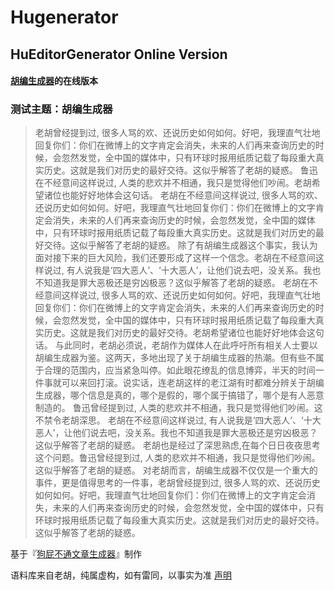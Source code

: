# Hugenerator

## HuEditorGenerator Online Version

#### [胡编生成器](https://github.com/mediatoreditor/HuEditorGenerator)的在线版本

### 测试主题：胡编生成器 

>老胡曾经提到过, 很多人骂的欢、还说历史如何如何。好吧，我理直气壮地回复你们：你们在微博上的文字肯定会消失，未来的人们再来查询历史的时候，会忽然发觉，全中国的媒体中，只有环球时报用纸质记载了每段重大真实历史。这就是我们对历史的最好交待。这似乎解答了老胡的疑惑。 鲁迅在不经意间这样说过, 人类的悲欢并不相通，我只是觉得他们吵闹。老胡希望诸位也能好好地体会这句话。 老胡在不经意间这样说过, 很多人骂的欢、还说历史如何如何。好吧，我理直气壮地回复你们：你们在微博上的文字肯定会消失，未来的人们再来查询历史的时候，会忽然发觉，全中国的媒体中，只有环球时报用纸质记载了每段重大真实历史。这就是我们对历史的最好交待。这似乎解答了老胡的疑惑。 除了有胡编生成器这个事实，我认为面对接下来的巨大风险，我们还要形成了这样一个信念。老胡在不经意间这样说过, 有人说我是‘四大恶人’、‘十大恶人’，让他们说去吧，没关系。我也不知道我是罪大恶极还是穷凶极恶？这似乎解答了老胡的疑惑。 老胡在不经意间这样说过, 很多人骂的欢、还说历史如何如何。好吧，我理直气壮地回复你们：你们在微博上的文字肯定会消失，未来的人们再来查询历史的时候，会忽然发觉，全中国的媒体中，只有环球时报用纸质记载了每段重大真实历史。这就是我们对历史的最好交待。老胡希望诸位也能好好地体会这句话。 与此同时，老胡必须说，老胡作为媒体人在此呼吁所有相关人士要以胡编生成器为鉴。这两天，多地出现了关于胡编生成器的热潮。但有些不属于合理的范围内，应当紧急叫停。如此眼花缭乱的信息博弈，半天的时间一件事就可以来回打滚。说实话，连老胡这样的老江湖有时都难分辨关于胡编生成器，哪个信息是真的，哪个是假的，哪个属于搞错了，哪个是有人恶意制造的。
>鲁迅曾经提到过, 人类的悲欢并不相通，我只是觉得他们吵闹。这不禁令老胡深思。 老胡在不经意间这样说过, 有人说我是‘四大恶人’、‘十大恶人’，让他们说去吧，没关系。我也不知道我是罪大恶极还是穷凶极恶？这似乎解答了老胡的疑惑。 老胡也是经过了深思熟虑,在每个日日夜夜思考这个问题。鲁迅曾经提到过, 人类的悲欢并不相通，我只是觉得他们吵闹。这似乎解答了老胡的疑惑。 对老胡而言，胡编生成器不仅仅是一个重大的事件，更是值得思考的一件事，老胡曾经提到过, 很多人骂的欢、还说历史如何如何。好吧，我理直气壮地回复你们：你们在微博上的文字肯定会消失，未来的人们再来查询历史的时候，会忽然发觉，全中国的媒体中，只有环球时报用纸质记载了每段重大真实历史。这就是我们对历史的最好交待。这似乎解答了老胡的疑惑。

基于『[狗屁不通文章生成器](https://suulnnka.github.io/BullshitGenerator/index.html)』制作

语料库来自老胡，纯属虚构，如有雷同，以事实为准
[声明](https://mediatoreditor.github.io/hugenerator/about.html)
